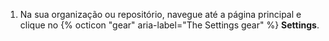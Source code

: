 1. Na sua organização ou repositório, navegue até a página principal e clique no {% octicon "gear" aria-label="The Settings gear" %} **Settings**.
